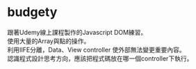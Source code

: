 # budgety

跟著Udemy線上課程製作的Javascript DOM練習。<br/>
使用大量的Array與點的操作。<br/>
利用IIFE分離，Data、View controller 使外部無法變更重要內容。<br/>
認識程式設計思考方向，應該把程式碼放在哪一個controller下執行。
